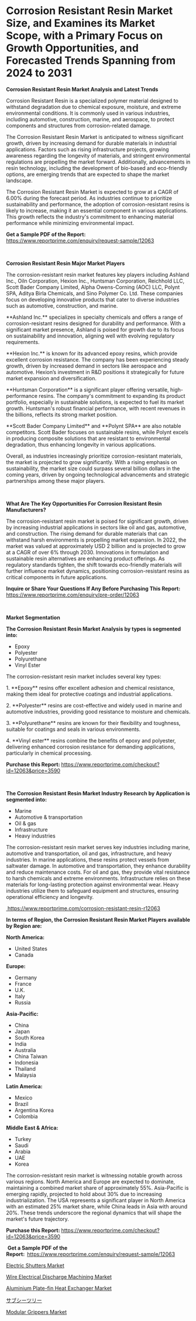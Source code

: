 <p><h1>Corrosion Resistant Resin Market Size, and Examines its Market Scope, with a Primary Focus on Growth Opportunities, and Forecasted Trends Spanning from 2024 to 2031</h1></p><p><strong>Corrosion Resistant Resin Market Analysis and Latest Trends</strong></p>
<p><p>Corrosion Resistant Resin is a specialized polymer material designed to withstand degradation due to chemical exposure, moisture, and extreme environmental conditions. It is commonly used in various industries, including automotive, construction, marine, and aerospace, to protect components and structures from corrosion-related damage. </p><p>The Corrosion Resistant Resin Market is anticipated to witness significant growth, driven by increasing demand for durable materials in industrial applications. Factors such as rising infrastructure projects, growing awareness regarding the longevity of materials, and stringent environmental regulations are propelling the market forward. Additionally, advancements in resin technology, including the development of bio-based and eco-friendly options, are emerging trends that are expected to shape the market landscape.</p><p>The Corrosion Resistant Resin Market is expected to grow at a CAGR of 6.00% during the forecast period. As industries continue to prioritize sustainability and performance, the adoption of corrosion-resistant resins is likely to increase, making it an essential component in various applications. This growth reflects the industry's commitment to enhancing material performance while minimizing environmental impact.</p></p>
<p><strong>Get a Sample PDF of the Report:&nbsp;</strong> <a href="https://www.reportprime.com/enquiry/request-sample/12063">https://www.reportprime.com/enquiry/request-sample/12063</a></p>
<p>&nbsp;</p>
<p><strong>Corrosion Resistant Resin Major Market Players</strong></p>
<p><p>The corrosion-resistant resin market features key players including Ashland Inc., Oiln Corporation, Hexion Inc., Huntsman Corporation, Reichhold LLC, Scott Bader Company Limited, Alpha Owens-Corning (AOC) LLC, Polynt SPA, Aditya Birla Chemicals, and Sino Polymer Co. Ltd. These companies focus on developing innovative products that cater to diverse industries such as automotive, construction, and marine.</p><p>**Ashland Inc.** specializes in specialty chemicals and offers a range of corrosion-resistant resins designed for durability and performance. With a significant market presence, Ashland is poised for growth due to its focus on sustainability and innovation, aligning well with evolving regulatory requirements.</p><p>**Hexion Inc.** is known for its advanced epoxy resins, which provide excellent corrosion resistance. The company has been experiencing steady growth, driven by increased demand in sectors like aerospace and automotive. Hexion’s investment in R&D positions it strategically for future market expansion and diversification.</p><p>**Huntsman Corporation** is a significant player offering versatile, high-performance resins. The company's commitment to expanding its product portfolio, especially in sustainable solutions, is expected to fuel its market growth. Huntsman's robust financial performance, with recent revenues in the billions, reflects its strong market position.</p><p>**Scott Bader Company Limited** and **Polynt SPA** are also notable competitors. Scott Bader focuses on sustainable resins, while Polynt excels in producing composite solutions that are resistant to environmental degradation, thus enhancing longevity in various applications.</p><p>Overall, as industries increasingly prioritize corrosion-resistant materials, the market is projected to grow significantly. With a rising emphasis on sustainability, the market size could surpass several billion dollars in the coming years, driven by ongoing technological advancements and strategic partnerships among these major players.</p></p>
<p>&nbsp;</p>
<p><strong>What Are The Key Opportunities For Corrosion Resistant Resin Manufacturers?</strong></p>
<p><p>The corrosion-resistant resin market is poised for significant growth, driven by increasing industrial applications in sectors like oil and gas, automotive, and construction. The rising demand for durable materials that can withstand harsh environments is propelling market expansion. In 2022, the market was valued at approximately USD 2 billion and is projected to grow at a CAGR of over 6% through 2030. Innovations in formulation and sustainable resin alternatives are enhancing product offerings. As regulatory standards tighten, the shift towards eco-friendly materials will further influence market dynamics, positioning corrosion-resistant resins as critical components in future applications.</p></p>
<p><strong>Inquire or Share Your Questions If Any Before Purchasing This Report:</strong> <a href="https://www.reportprime.com/enquiry/pre-order/12063">https://www.reportprime.com/enquiry/pre-order/12063</a></p>
<p>&nbsp;</p>
<p><strong>Market Segmentation</strong></p>
<p><strong>The Corrosion Resistant Resin Market Analysis by types is segmented into:</strong></p>
<p><ul><li>Epoxy</li><li>Polyester</li><li>Polyurethane</li><li>Vinyl Ester</li></ul></p>
<p><p>The corrosion-resistant resin market includes several key types: </p><p>1. **Epoxy** resins offer excellent adhesion and chemical resistance, making them ideal for protective coatings and industrial applications.</p><p>2. **Polyester** resins are cost-effective and widely used in marine and automotive industries, providing good resistance to moisture and chemicals.</p><p>3. **Polyurethane** resins are known for their flexibility and toughness, suitable for coatings and seals in various environments.</p><p>4. **Vinyl ester** resins combine the benefits of epoxy and polyester, delivering enhanced corrosion resistance for demanding applications, particularly in chemical processing.</p></p>
<p><strong>Purchase this Report:&nbsp;</strong><a href="https://www.reportprime.com/checkout?id=12063&price=3590">https://www.reportprime.com/checkout?id=12063&price=3590</a></p>
<p>&nbsp;</p>
<p><strong>The Corrosion Resistant Resin Market Industry Research by Application is segmented into:</strong></p>
<p><ul><li>Marine</li><li>Automotive & transportation</li><li>Oil & gas</li><li>Infrastructure</li><li>Heavy industries</li></ul></p>
<p><p>The corrosion-resistant resin market serves key industries including marine, automotive and transportation, oil and gas, infrastructure, and heavy industries. In marine applications, these resins protect vessels from saltwater damage. In automotive and transportation, they enhance durability and reduce maintenance costs. For oil and gas, they provide vital resistance to harsh chemicals and extreme environments. Infrastructure relies on these materials for long-lasting protection against environmental wear. Heavy industries utilize them to safeguard equipment and structures, ensuring operational efficiency and longevity.</p></p>
<p><a href="https://www.reportprime.com/corrosion-resistant-resin-r12063">&nbsp;https://www.reportprime.com/corrosion-resistant-resin-r12063</a></p>
<p><strong>In terms of Region, the Corrosion Resistant Resin Market Players available by Region are:</strong></p>
<p>
    <p> <strong> North America: </strong>
        <ul>
            <li>United States</li>
            <li>Canada</li>
        </ul>
        </p> 
    <p> <strong> Europe: </strong>
        <ul>
            <li>Germany</li>
            <li>France</li>
            <li>U.K.</li>
            <li>Italy</li>
            <li>Russia</li>
        </ul>
        </p> 
    <p> <strong> Asia-Pacific: </strong>
        <ul>
            <li>China</li>
            <li>Japan</li>
            <li>South Korea</li>
            <li>India</li>
            <li>Australia</li>
            <li>China Taiwan</li>
            <li>Indonesia</li>
            <li>Thailand</li>
            <li>Malaysia</li>
        </ul>
        </p> 
    <p> <strong> Latin America: </strong>
        <ul>
            <li>Mexico</li>
            <li>Brazil</li>
            <li>Argentina Korea</li>
            <li>Colombia</li>
        </ul>
        </p> 
    <p> <strong> Middle East & Africa: </strong>
        <ul>
            <li>Turkey</li>
            <li>Saudi</li>
            <li>Arabia</li>
            <li>UAE</li>
            <li>Korea</li>
        </ul>
    </p>
    </p>
<p><p>The corrosion-resistant resin market is witnessing notable growth across various regions. North America and Europe are expected to dominate, maintaining a combined market share of approximately 55%. Asia-Pacific is emerging rapidly, projected to hold about 30% due to increasing industrialization. The USA represents a significant player in North America with an estimated 25% market share, while China leads in Asia with around 20%. These trends underscore the regional dynamics that will shape the market's future trajectory.</p></p>
<p><strong>Purchase this Report: </strong><a href="https://www.reportprime.com/checkout?id=12063&price=3590">https://www.reportprime.com/checkout?id=12063&price=3590</a></p>
<p>&nbsp;<strong>Get a Sample PDF of the Report:&nbsp;&nbsp;</strong><a href="https://www.reportprime.com/enquiry/request-sample/12063">https://www.reportprime.com/enquiry/request-sample/12063</a></p>
<p><strong></strong></p>
<p><p><a href="https://medium.com/@lianapter60/electric-shutters-market-size-share-trends-analysis-report-by-end-use-indoor-outdoor-by-raw-819363273e9b">Electric Shutters Market</a></p><p><a href="https://medium.com/@lianapter60/wire-electrical-discharge-machining-market-growth-market-segmentation-and-regional-analysis-03961191576c">Wire Electrical Discharge Machining Market</a></p><p><a href="https://issuu.com/reportprime-2/docs/aluminium-plate-fin-heat-exchanger-_fc864fc5da2364">Aluminium Plate-fin Heat Exchanger Market</a></p><p><a href="https://medium.com/@henriettemills1/%E6%B5%B7%E5%BA%95%E3%83%84%E3%83%AA%E3%83%BC%E5%B8%82%E5%A0%B4%E3%81%AE%E5%BE%B9%E5%BA%95%E5%88%86%E6%9E%90-%E3%81%9D%E3%81%AE%E3%83%88%E3%83%AC%E3%83%B3%E3%83%89-%E5%B8%82%E5%A0%B4%E3%82%BB%E3%82%B0%E3%83%A1%E3%83%B3%E3%83%86%E3%83%BC%E3%82%B7%E3%83%A7%E3%83%B3-%E7%AB%B6%E4%BA%89%E5%88%86%E6%9E%90-1295107b0016">サブシーツリー</a></p><p><a href="https://issuu.com/reportprime-2/docs/modular-grippers-market-size-2030.p_5383c0486ef174">Modular Grippers Market</a></p></p>